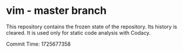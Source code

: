 # vim - master branch

This repository contains the frozen state of the repository.
Its history is cleared. It is used only for static code
analysis with Codacy.

Commit Time: 1725677358